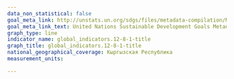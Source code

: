 ```yaml
---
data_non_statistical: false
goal_meta_link: http://unstats.un.org/sdgs/files/metadata-compilation/Metadata-Goal-12.pdf
goal_meta_link_text: United Nations Sustainable Development Goals Metadata (pdf 782kB)
graph_type: line
indicator_name: global_indicators.12-8-1-title
graph_title: global_indicators.12-8-1-title
national_geographical_coverage: Кыргызская Республика
measurement_units: 

---
```

